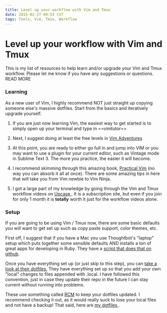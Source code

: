 ```yaml
---
title: Level up your workflow with Vim and Tmux
date: 2015-02-27 09:53 CST
tags: Tools, Vim, Tmux, Workflow
---
```


Level up your workflow with Vim and Tmux
========================================

This is my list of resources to help learn and/or upgrade your Vim and Tmux
workflow. Please let me know if you have any suggestions or questions.  READ MORE

### Learning
As a new user of Vim, I highly recommend NOT just straight up copying
someone else's massive dotfiles. Start from the basics and iteratively upgrade
yourself.

1. If you are just now learning Vim, the easiest way to get started is to simply
open up your terminal and type in ==vimtutor==

2. Next, I suggest doing at least the free levels in [Vim Adventures](http://vim-adventures.com/)

3. At this point, you are ready to either go full in and jump into VIM or you may
want to use a plugin for your current editor, such as Vintage mode in Sublime
Text 3. The more you practice, the easier it will become.

4. I recommend skimming through this amazing book, [Practical Vim](https://pragprog.com/book/dnvim/practical-vim) (no way you can absorb it all at once). There are some amazing tips in here that will take you from Vim newbie to Vim Ninja.

5. I got a large part of my knowledge by going through the Vim and Tmux workflow
videos on [ Upcase ](http://www.upcase.com/join). It is a subscription site, but
even if you join for only 1 month it is **totally** worth it just for the workflow
videos alone.


### Setup
If you are going to be using Vim / Tmux now, there are some basic defaults you
will want to get set up such as copy paste support, color themes, etc.

First off, I suggest that if you have a Mac you use Thoughtbot's "laptop" setup
which puts together some sensible defaults AND installs a ton of great apps for
developing in Ruby. They have a [script that does that on github]( https://github.com/thoughtbot/laptop ).

Once you have everything set up (or just skip to this step), you can [take a look
at their dotfiles.](https://github.com/thoughtbot/dotfiles) They have everything set up so that you add your own "local"
changes to files appended with .local. I have followed this convention, just in
case they update their repo in the future I can stay current without running
into problems.

These use something called [RCM](https://github.com/thoughtbot/rcm) to keep your dotfiles updated. I recommend
checking it out, as it would really suck to lose your local files and not have a
backup! That said, here are [ my dotfiles
](https://github.com/colbycheeze/dotfiles).

